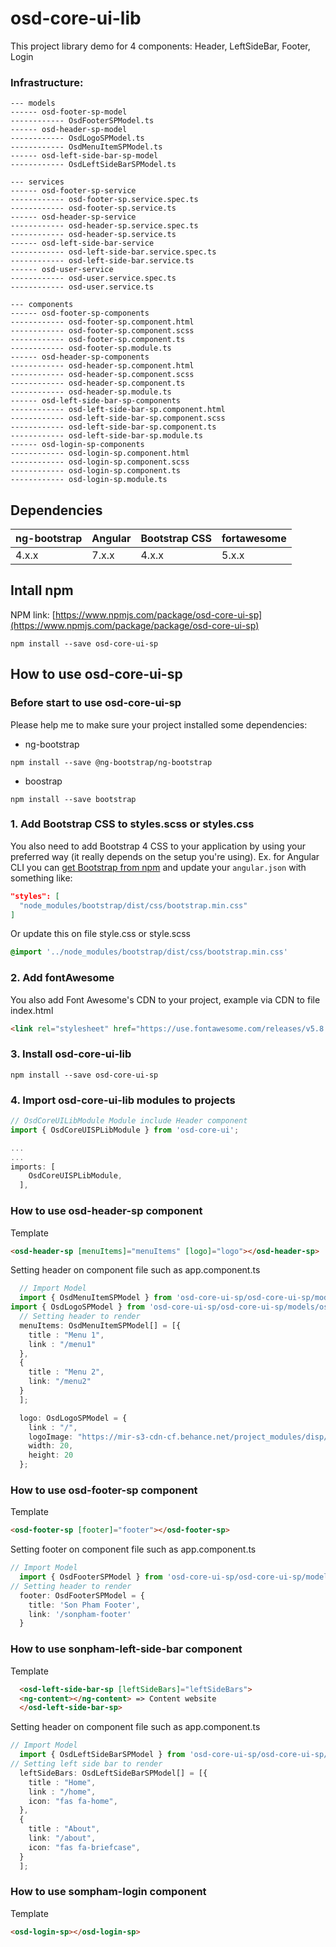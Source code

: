 # osd-core-ui-lib

This project library demo for 4 components: Header, LeftSideBar, Footer, Login

### Infrastructure:

```shell
--- models
------ osd-footer-sp-model
------------ OsdFooterSPModel.ts
------ osd-header-sp-model
------------ OsdLogoSPModel.ts
------------ OsdMenuItemSPModel.ts
------ osd-left-side-bar-sp-model
------------ OsdLeftSideBarSPModel.ts

--- services
------ osd-footer-sp-service
------------ osd-footer-sp.service.spec.ts
------------ osd-footer-sp.service.ts
------ osd-header-sp-service
------------ osd-header-sp.service.spec.ts
------------ osd-header-sp.service.ts
------ osd-left-side-bar-service
------------ osd-left-side-bar.service.spec.ts
------------ osd-left-side-bar.service.ts
------ osd-user-service
------------ osd-user.service.spec.ts
------------ osd-user.service.ts

--- components
------ osd-footer-sp-components
------------ osd-footer-sp.component.html
------------ osd-footer-sp.component.scss
------------ osd-footer-sp.component.ts
------------ osd-footer-sp.module.ts
------ osd-header-sp-components
------------ osd-header-sp.component.html
------------ osd-header-sp.component.scss
------------ osd-header-sp.component.ts
------------ osd-header-sp.module.ts
------ osd-left-side-bar-sp-components
------------ osd-left-side-bar-sp.component.html
------------ osd-left-side-bar-sp.component.scss
------------ osd-left-side-bar-sp.component.ts
------------ osd-left-side-bar-sp.module.ts
------ osd-login-sp-components
------------ osd-login-sp.component.html
------------ osd-login-sp.component.scss
------------ osd-login-sp.component.ts
------------ osd-login-sp.module.ts
```


## Dependencies
| ng-bootstrap | Angular | Bootstrap CSS | fortawesome |
| ------------ | ------- | ------------- | ------------|
| 4.x.x        | 7.x.x   | 4.x.x         | 5.x.x

## Intall npm

NPM link: [https://www.npmjs.com/package/osd-core-ui-sp](https://www.npmjs.com/package/package/osd-core-ui-sp)

```shell
npm install --save osd-core-ui-sp
```

## How to use osd-core-ui-sp

### Before start to use osd-core-ui-sp
Please help me to make sure your project installed some dependencies:
  - ng-bootstrap
```shell
npm install --save @ng-bootstrap/ng-bootstrap
```
  - boostrap
```shell
npm install --save bootstrap
```


### 1. Add Bootstrap CSS to styles.scss or styles.css
You also need to add Bootstrap 4 CSS to your application by using your preferred way (it really depends on the setup you're using). Ex. for Angular CLI you can [get Bootstrap from npm](https://www.npmjs.com/package/bootstrap) and update your `angular.json` with something like:

```json
"styles": [
  "node_modules/bootstrap/dist/css/bootstrap.min.css"
]
```

Or update this on file style.css or style.scss

```scss
@import '../node_modules/bootstrap/dist/css/bootstrap.min.css'
```
### 2. Add fontAwesome
You also add Font Awesome's CDN to your project, example via CDN to file index.html

```html
<link rel="stylesheet" href="https://use.fontawesome.com/releases/v5.8.1/css/all.css" integrity="sha384-50oBUHEmvpQ+1lW4y57PTFmhCaXp0ML5d60M1M7uH2+nqUivzIebhndOJK28anvf" crossorigin="anonymous">
```
### 3. Install osd-core-ui-lib

```shell
npm install --save osd-core-ui-sp
```

### 4. Import osd-core-ui-lib modules to projects

```ts
// OsdCoreUILibModule Module include Header component
import { OsdCoreUISPLibModule } from 'osd-core-ui';

...
...
imports: [
    OsdCoreUISPLibModule,
  ],
```

### How to use osd-header-sp component

  Template
```html
<osd-header-sp [menuItems]="menuItems" [logo]="logo"></osd-header-sp>
```
 Setting header on component file such as app.component.ts
```ts
  // Import Model
  import { OsdMenuItemSPModel } from 'osd-core-ui-sp/osd-core-ui-sp/models/osd-header-sp-model/OsdMenuItemSPModel';
import { OsdLogoSPModel } from 'osd-core-ui-sp/osd-core-ui-sp/models/osd-header-sp-model/OsdLogoSPModel';
  // Setting header to render
  menuItems: OsdMenuItemSPModel[] = [{
    title : "Menu 1",
    link : "/menu1"
  },
  {
    title : "Menu 2",
    link: "/menu2"
  }
  ];

  logo: OsdLogoSPModel = {
    link : "/",
    logoImage: "https://mir-s3-cdn-cf.behance.net/project_modules/disp/8d2f6247619371.587fc4b8c063b.png",
    width: 20,
    height: 20
  };

```

### How to use osd-footer-sp component

  
  Template
```html
<osd-footer-sp [footer]="footer"></osd-footer-sp>
```
 Setting footer on component file such as app.component.ts
```ts
// Import Model
  import { OsdFooterSPModel } from 'osd-core-ui-sp/osd-core-ui-sp/models/osd-footer-sp-model/OsdFooterSPModel';
// Setting header to render
  footer: OsdFooterSPModel = {
    title: 'Son Pham Footer',
    link: '/sonpham-footer'
  }

```

### How to use sonpham-left-side-bar component

  Template
```html
  <osd-left-side-bar-sp [leftSideBars]="leftSideBars">
  <ng-content></ng-content> => Content website
  </osd-left-side-bar-sp>
```
 Setting header on component file such as app.component.ts
```ts
// Import Model
  import { OsdLeftSideBarSPModel } from 'osd-core-ui-sp/osd-core-ui-sp/models/osd-left-side-bar-sp-model/OsdLeftSideBarSPModel';
// Setting left side bar to render
  leftSideBars: OsdLeftSideBarSPModel[] = [{
    title : "Home",
    link : "/home",
    icon: "fas fa-home",
  },
  {
    title : "About",
    link: "/about",
    icon: "fas fa-briefcase",
  }
  ];
```

### How to use sompham-login component

  Template
```html
<osd-login-sp></osd-login-sp>
```